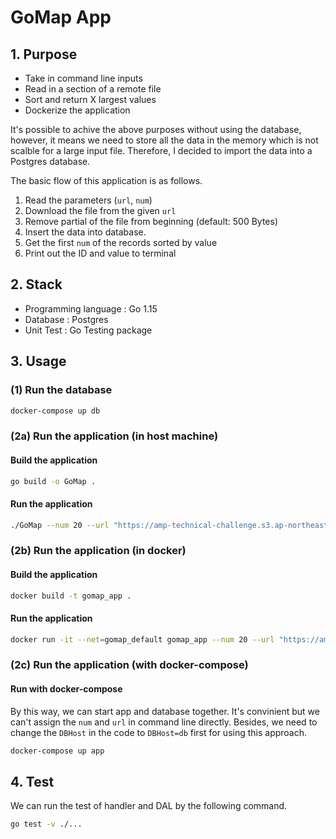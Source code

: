 # GoMap App
## 1. Purpose 
* Take in command line inputs
* Read in a section of a remote file
* Sort and return X largest values
* Dockerize the application

It's possible to achive the above purposes without using the database, however, it means we need to store all the data in the memory which is not scalble for a large input file. Therefore, I decided to import the data into a Postgres database.  

The basic flow of this application is as follows. 
1. Read the parameters (`url`, `num`)
2. Download the file from the given `url`
3. Remove partial of the file from beginning (default: 500 Bytes)
4. Insert the data into database.
5. Get the first `num` of the records sorted by value 
6. Print out the ID and value to terminal 

## 2. Stack 
* Programming language   : Go 1.15
* Database               : Postgres
* Unit Test              : Go Testing package
## 3. Usage 
### (1) Run the database 
```bash
docker-compose up db
```
### (2a) Run the application (in host machine)

#### Build the application 
```bash 
go build -o GoMap .
```

#### Run the application 
```bash
./GoMap --num 20 --url "https://amp-technical-challenge.s3.ap-northeast-1.amazonaws.com/sw-engineer-challenge.txt"
```
### (2b) Run the application (in docker)

#### Build the application 
```bash
docker build -t gomap_app .
```

#### Run the application
```bash
docker run -it --net=gomap_default gomap_app --num 20 --url "https://amp-technical-challenge.s3.ap-northeast-1.amazonaws.com/sw-engineer-challenge.txt"
```

### (2c) Run the application (with docker-compose)
#### Run with docker-compose 
By this way, we can start app and database together. It's convinient but we can't assign the `num` and `url` in command line directly. Besides, we need to change the `DBHost` in the code to `DBHost=db` first for using this approach.

```bash
docker-compose up app 
```

## 4. Test
We can run the test of handler and DAL by the following command.
```bash
go test -v ./... 
```
